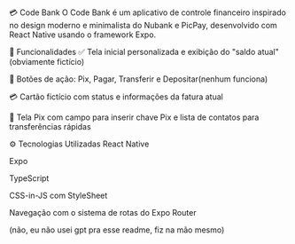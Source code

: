 💳 Code Bank
O Code Bank é um aplicativo de controle financeiro inspirado no design moderno e minimalista do Nubank e PicPay, desenvolvido com React Native usando o framework Expo.

🚀 Funcionalidades
✅ Tela inicial personalizada e exibição do "saldo atual"(obviamente fictício)

📱 Botões de ação: Pix, Pagar, Transferir e Depositar(nenhum funciona)

💳 Cartão fictício com status e informações da fatura atual

🧾 Tela Pix com campo para inserir chave Pix e lista de contatos para transferências rápidas

⚙️ Tecnologias Utilizadas
React Native

Expo

TypeScript

CSS-in-JS com StyleSheet

Navegação com o sistema de rotas do Expo Router

(não, eu não usei gpt pra esse readme, fiz na mão mesmo)
